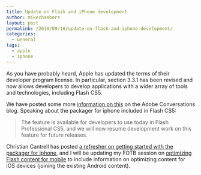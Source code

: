 ```yaml
---
title: Update on Flash and iPhone development
author: mikechambers
layout: post
permalink: /2010/09/10/update-on-flash-and-iphone-development/
categories:
  - General
tags:
  - apple
  - iphone
---
```



As you have probably heard, Apple has updated the terms of their developer program license. In particular, section 3.3.1 has been revised and now allows developers to develop applications with a wider array of tools and technologies, including Flash CS5.

We have posted some more [information on this][1] on the Adobe Conversations blog. Speaking about the packager for iphone included in Flash CS5:  
<!--more-->

> The feature is available for developers to use today in Flash Professional CS5, and we will now resume development work on this feature for future releases.

Christian Cantrell has posted [a refresher on getting started with the packager for iphone][2], and I will be updating my FOTB session on [optimizing Flash content for mobile][3] to include information on optimizing content for iOS devices (joining the existing Android content).

 [1]: http://blogs.adobe.com/conversations/2010/09/great-news-for-developers.html
 [2]: http://blogs.adobe.com/cantrell/archives/2010/09/packager-for-iphone-refresher.html
 [3]: http://www.flashonthebeach.com/sessions/index.php?pageid=2119
